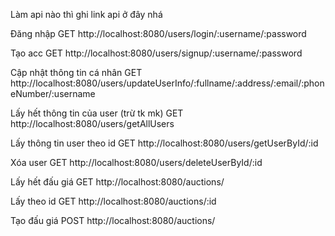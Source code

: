 Làm api nào thì ghi link api ở đây nhá

Đăng nhập
GET http://localhost:8080/users/login/:username/:password 

Tạo acc
GET http://localhost:8080/users/signup/:username/:password

Cập nhật thông tin cá nhân
GET http://localhost:8080/users/updateUserInfo/:fullname/:address/:email/:phoneNumber/:username

Lấy hết thông tin của user (trừ tk mk)
GET http://localhost:8080/users/getAllUsers

Lấy thông tin user theo id
GET http://localhost:8080/users/getUserById/:id

Xóa user
GET http://localhost:8080/users/deleteUserById/:id

Lấy hết đấu giá
GET http://localhost:8080/auctions/

Lấy theo id
GET http://localhost:8080/auctions/:id

Tạo đấu giá
POST http://localhost:8080/auctions/